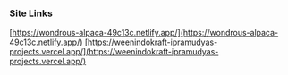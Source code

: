 ### Site Links

[https://wondrous-alpaca-49c13c.netlify.app/](https://wondrous-alpaca-49c13c.netlify.app/)
[https://weenindokraft-ipramudyas-projects.vercel.app/](https://weenindokraft-ipramudyas-projects.vercel.app/)
